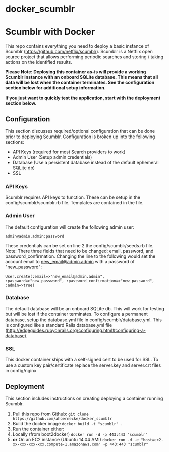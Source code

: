 docker_scumblr
=====================

# Scumblr with Docker

This repo contains everything you need to deploy a basic instance of Scumblr (https://github.com/netflix/scumblr). Scumblr is a Netflix open source project that allows performing periodic searches and storing / taking actions on the identified results. 

**Please Note: Deploying this container as-is will provide a working Scumblr instance with an onboard SQLite database. This means that all data will be lost when the container terminates. See the configuration section below for additional setup information.** 

**If you just want to quickly test the application, start with the deployment section below.**

## Configuration

This section discusses required/optional configuration that can be done prior to deploying Scumblr. Configuration is broken up into the following sections:

* API Keys (required for most Search providers to work)
* Admin User (Setup admin credentials)
* Database (Use a persistent database instead of the default ephemeral SQLite db)
* SSL

### API Keys 

Scumblr requires API keys to function. These can be setup in the config/scumblr/scumblr.rb file. Templates are contained in the file. 

### Admin User

The default configuration will create the following admin user:

``admin@admin.admin:password``
  
These credentials can be set on line 2 the config/scumblr/seeds.rb file. Note: There three fields that need to be changed: email, password, and password_confirmation. Changing the line to the following would set the account email to new_email@admin.admin with a password of "new_password":

``User.create(:email=>"new_email@admin.admin", :password=>"new_password", :password_confirmation=>"new_password", :admin=>true)``

### Database 

The default database will be an onboard SQLite db. This will work for testing but will be lost if the container terminates. To configure a permanent database, setup the database.yml file in config/scumblr/database.yml. This is configured like a standard Rails database.yml file (http://edgeguides.rubyonrails.org/configuring.html#configuring-a-database).

### SSL

This docker container ships with a self-signed cert to be used for SSL. To use a custom key pair/certificate replace the server.key and server.crt files in config/nginx

## Deployment

This section includes instructions on creating deploying a container running Scumblr. 

1. Pull this repo from Github:
``git clone https://github.com/ahoernecke/docker_scumblr``
2. Build the docker image
``docker build -t "scumblr" . ``
3. Run the container either:
  1. Locally (from boot2docker)
``docker run -d -p 443:443 "scumblr"`` 
  2. **or** On an EC2 instance (Ubuntu 14.04 AMI)
``docker run -d -e "host=ec2-xx-xxx-xxx-xxx.compute-1.amazonaws.com" -p 443:443 "scumblr"``

  

  




